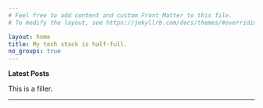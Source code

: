 ```yaml
---
# Feel free to add content and custom Front Matter to this file.
# To modify the layout, see https://jekyllrb.com/docs/themes/#overriding-theme-defaults

layout: home
title: My tech stack is half-full.
no_groups: true
---
```


**Latest Posts**

This is a filler.

---

